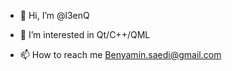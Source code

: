 - 👋 Hi, I’m @l3enQ
- 👀 I’m interested in Qt/C++/QML

- 📫 How to reach me Benyamin.saedi@gmail.com

<!---
l3enQ/l3enQ is a ✨ special ✨ repository because its `README.md` (this file) appears on your GitHub profile.
You can click the Preview link to take a look at your changes.
--->
